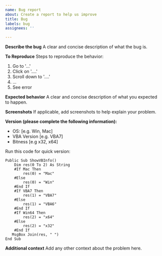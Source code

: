 ```yaml
---
name: Bug report
about: Create a report to help us improve
title: Bug
labels: bug
assignees: ''

---
```


**Describe the bug**
A clear and concise description of what the bug is.

**To Reproduce**
Steps to reproduce the behavior:
1. Go to '...'
2. Click on '....'
3. Scroll down to '....'
4. ...
5. See error

**Expected behavior**
A clear and concise description of what you expected to happen.

**Screenshots**
If applicable, add screenshots to help explain your problem.

**Version (please complete the following information):**
 - OS: [e.g. Win, Mac]
 - VBA Version [e.g. VBA7]
 - Bitness [e.g x32, x64]

Run this code for quick version:
```VBA
Public Sub ShowVBInfo()
    Dim res(0 To 2) As String
    #If Mac Then
        res(0) = "Mac"
    #Else
        res(0) = "Win"
    #End If
    #If VBA7 Then
        res(1) = "VBA7"
    #Else
        res(1) = "VBA6"
    #End If
    #If Win64 Then
        res(2) = "x64"
    #Else
        res(2) = "x32"
    #End If
   MsgBox Join(res, " ")
End Sub
```

**Additional context**
Add any other context about the problem here.
